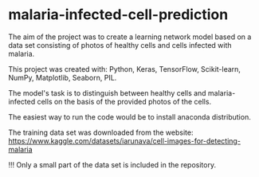 # malaria-infected-cell-prediction

The aim of the project was to create a learning network model 
based on a data set consisting of photos of healthy cells and 
cells infected with malaria.

This project was created with: Python, Keras, TensorFlow, 
Scikit-learn, NumPy, Matplotlib, Seaborn, PIL.


The model's task is to distinguish between healthy cells and 
malaria-infected cells on the basis of the provided photos of
the cells.

The easiest way to run the code would be to install anaconda distribution.

The training data set was downloaded from the website: https://www.kaggle.com/datasets/iarunava/cell-images-for-detecting-malaria

!!! Only a small part of the data set is included in the repository.
